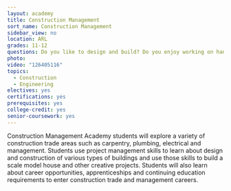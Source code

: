 ```yaml
---
layout: academy
title: Construction Management
sort_name: Construction Management
sidebar_view: no
location: ARL
grades: 11-12
questions: Do you like to design and build? Do you enjoy working on hands-on projects from start to finish?
photo:
video: "126405116"
topics:
  - Construction
  - Engineering
electives: yes
certifications: yes
prerequisites: yes
college-credit: yes
senior-coursework: yes
---
```


Construction Management Academy students will explore a variety of construction trade areas such as carpentry, plumbing, electrical and management. Students use project management skills to learn about design and construction of various types of buildings and use those skills to build a scale model house and other creative projects. Students will also learn about career opportunities, apprenticeships and continuing education requirements to enter construction trade and management careers.
